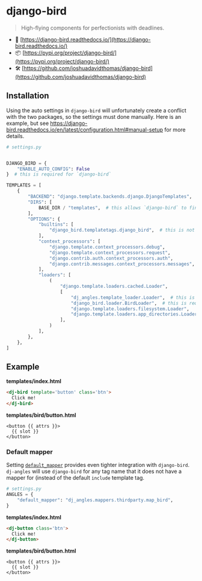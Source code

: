 # django-bird

>High-flying components for perfectionists with deadlines.

- 📖 [https://django-bird.readthedocs.io/](https://django-bird.readthedocs.io/)
- 📦 [https://pypi.org/project/django-bird/](https://pypi.org/project/django-bird/)
- 🛠️ [https://github.com/joshuadavidthomas/django-bird](https://github.com/joshuadavidthomas/django-bird)

## Installation

Using the auto settings in `django-bird` will unfortunately create a conflict with the two packages, so the settings must done manually. Here is an example, but see https://django-bird.readthedocs.io/en/latest/configuration.html#manual-setup for more details.

```python
# settings.py


DJANGO_BIRD = {
    "ENABLE_AUTO_CONFIG": False
}  # this is required for `django-bird`

TEMPLATES = [
    {
        "BACKEND": "django.template.backends.django.DjangoTemplates",
        "DIRS": [
            BASE_DIR / "templates",  # this allows `django-bird` to find components
        ],
        "OPTIONS": {
            "builtins": [
                "django_bird.templatetags.django_bird",  # this is not required, but is useful for `django-bird`
            ],
            "context_processors": [
                "django.template.context_processors.debug",
                "django.template.context_processors.request",
                "django.contrib.auth.context_processors.auth",
                "django.contrib.messages.context_processors.messages",
            ],
            "loaders": [
                (
                    "django.template.loaders.cached.Loader",
                    [
                        "dj_angles.template_loader.Loader",  # this is required for to be first for `dj-angles`
                        "django_bird.loader.BirdLoader",  # this is required for `django-bird`
                        "django.template.loaders.filesystem.Loader",
                        "django.template.loaders.app_directories.Loader",
                    ],
                )
            ],
        },
    },
]
```

## Example

**templates/index.html**

```html
<dj-bird template='button' class='btn'>
  Click me!
</dj-bird>
```

**templates/bird/button.html**

```
<button {{ attrs }}>
  {{ slot }}
</button>
```

### Default mapper

Setting [`default_mapper`](settings.md#default_mapper) provides even tighter integration with `django-bird`. `dj-angles` will use `django-bird` for any tag name that it does not have a mapper for (instead of the default `include` template tag.

```python
# settings.py
ANGLES = {
    "default_mapper": "dj_angles.mappers.thirdparty.map_bird",
}
```

**templates/index.html**

```html
<dj-button class='btn'>
  Click me!
</dj-button>
```

**templates/bird/button.html**

```
<button {{ attrs }}>
  {{ slot }}
</button>
```
